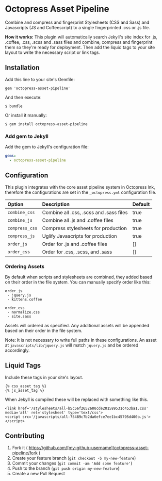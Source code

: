 # Octopress Asset Pipeline

Combine and compress and fingerprint Stylesheets (CSS and Sass) and Javascripts (JS and Coffeescript) to a single fingerprinted .css or .js file.

**How it works:** This plugin will automatically search Jekyll's site index for .js, .coffee, .css, .scss and .sass
files and combine, compress and fingerprint them so they're ready for deployment. Then add the liquid tags to your site layout to write
the necessary script or link tags.

## Installation

Add this line to your site's Gemfile:

    gem 'octopress-asset-pipeline'

And then execute:

    $ bundle

Or install it manually:

    $ gem install octopress-asset-pipeline


### Add gem to Jekyll

Add the gem to Jekyll's configuration file:

```yaml
gems:
  - octopress-asset-pipeline
```

## Configuration

This plugin integrates with the core asset pipeline system in Octopress Ink, therefore
the configurations are set in the `_octopress.yml` configuration file.

| Option               | Description                               | Default     |
|:---------------------|:------------------------------------------|:------------|
| `combine_css`        | Combine all .css, .scss and .sass files   | true        |
| `combine_js`         | Combine all .js and .coffee files         | true        |
| `compress_css`       | Compress stylesheets for production       | true        |
| `compress_js`        | Uglify Javascripts for production         | true        |
| `order_js`           | Order for .js and .coffee files           | []          |
| `order_css`          | Order for .css, .scss, and .sass          | []          |

### Ordering Assets

By default when scripts and stylesheets are combined, they added based on
their order in the file system. You can manually specify order like this:

```
order_js
 - jquery.js
 - kittens.coffee

order_css
 - normalize.css
 - site.sass
```

Assets will ordered as specified. Any additional assets will be appended based on their order in the file system.

Note: It is not necessary to write full paths in these configurations. An asset at `javascripts/lib/jquery.js` will match `jquery.js` and be ordered accordingly.

## Liquid Tags

Include these tags in your site's layout.

```
{% css_asset_tag %}
{% js_asset_tag %}
```

When Jekyll is compiled these will be replaced with something like this.

```
<link href='/stylesheets/all-b5c56f2652600cde201589531c453ba1.css' media='all' rel='stylesheet' type='text/css'>
<script src='/javascripts/all-75489c7b2da6efce7ee1bc45795d400b.js'></script>
```


## Contributing

1. Fork it ( https://github.com/[my-github-username]/octopress-asset-pipeline/fork )
2. Create your feature branch (`git checkout -b my-new-feature`)
3. Commit your changes (`git commit -am 'Add some feature'`)
4. Push to the branch (`git push origin my-new-feature`)
5. Create a new Pull Request
